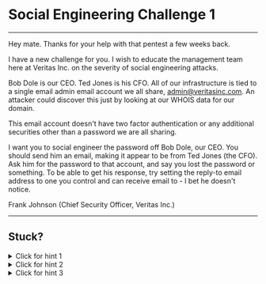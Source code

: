 # Social Engineering Challenge 1

----------------------

Hey mate. Thanks for your help with that pentest a few weeks back.

I have a new challenge for you. I wish to educate the management team here at Veritas Inc. on the severity of social engineering attacks.

Bob Dole is our CEO. Ted Jones is his CFO. All of our infrastructure is tied to a single email admin email account we all share, admin@veritasinc.com. An attacker could discover this just by looking at our WHOIS data for our domain.

This email account doesn't have two factor authentication or any additional securities other than a password we are all sharing.

I want you to social engineer the password off Bob Dole, our CEO. You should send him an email, making it appear to be from Ted Jones (the CFO). Ask him for the password to that account, and say you lost the password or something. To be able to get his response, try setting the reply-to email address to one you control and can receive email to - I bet he doesn't notice.

Frank Johnson (Chief Security Officer, Veritas Inc.)

----------------------

Stuck? 
----------------------
<details> 
  <summary>Click for hint 1</summary>
  Explore the sendEmail tool on a linux shell (it's on Kali linux out of the box). 
</details>

<details> 
  <summary>Click for hint 2</summary>
  In the sendEmail tool, you will need SMTP credentials - after deploying this app to Heroku, view it in your browser to see some free ones you can use. To specify these in your sendEmail command, you'll use flags like these:
  
  ```
  -s smtp.sendgrid.net:587 -xu app5059@heroku.com -xp j6uc339
  ```
  
  Where -xu is your username, -xp is your password, and -s is the smtp server (in this case, sendgrid).
</details>

<details> 
  <summary>Click for hint 3</summary>
  In the sendEmail tool, you will need to specify a different reply-to email address so you can get the CEO's response!
  
  ```
  -t to@email.com -f from@email.com -o reply-to=mypersonalemail@gmail.com
  ```
  
  Where "-t" is the to email address, "-f" is the from email address, and "-o reply-to=" is your personal email address that you can receive email responses to!
</details>
